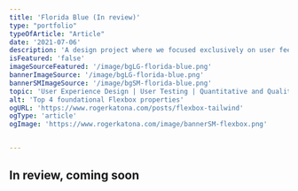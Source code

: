 ```yaml
---
title: 'Florida Blue (In review)'
type: "portfolio"
typeOfArticle: "Article"
date: '2021-07-06'
description: 'A design project where we focused exclusively on user feedback to drive the direction of our design.'
isFeatured: 'false'
imageSourceFeatured: '/image/bgLG-florida-blue.png'
bannerImageSource: '/image/bgLG-florida-blue.png'
bannerSMImageSource: '/image/bgSM-florida-blue.png'
topic: 'User Experience Design | User Testing | Quantitative and Qualitative Testing'
alt: 'Top 4 foundational Flexbox properties'
ogURL: 'https://www.rogerkatona.com/posts/flexbox-tailwind'
ogType: 'article'
ogImage: 'https://www.rogerkatona.com/image/bannerSM-flexbox.png'


---
```


## In review, coming soon
